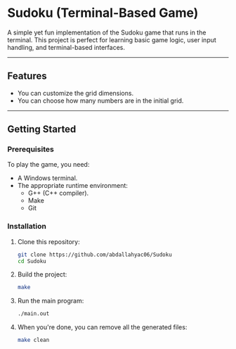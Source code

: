 # Sudoku (Terminal-Based Game)

A simple yet fun implementation of the Sudoku game that runs in the terminal. This project is perfect for learning basic game logic, user input handling, and terminal-based interfaces.

---

## Features
- You can customize the grid dimensions.
- You can choose how many numbers are in the initial grid.

---

## Getting Started

### Prerequisites

To play the game, you need:
- A Windows terminal.
- The appropriate runtime environment:
  - G++ (C++ compiler).
  - Make
  - Git

### Installation

1. Clone this repository:
   ```bash
   git clone https://github.com/abdallahyac06/Sudoku
   cd Sudoku
2. Build the project:
   ```bash
   make
3. Run the main program:
   ```bash
   ./main.out
4. When you're done, you can remove all the generated files:
   ```bash
   make clean
